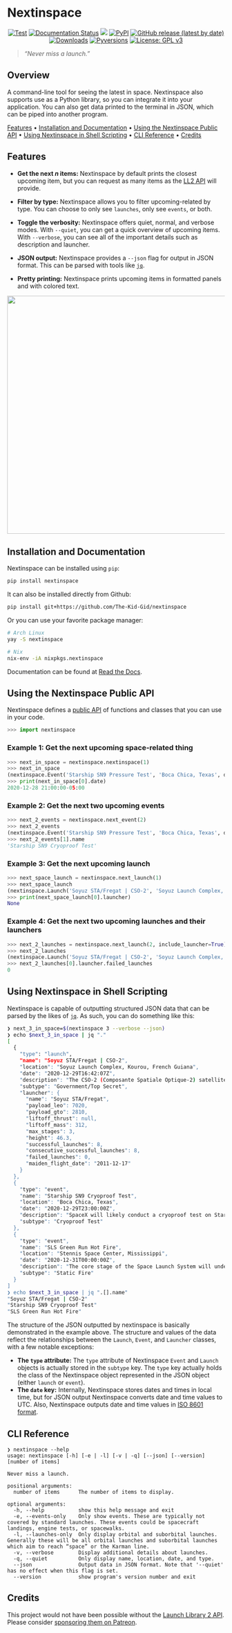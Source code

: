 # Nextinspace

<p align="center">
<a href="https://github.com/The-Kid-Gid/nextinspace/actions?query=workflow%3ATest"><img alt="Test" src="https://github.com/The-Kid-Gid/nextinspace/workflows/Test/badge.svg"></a>
<a href='https://nextinspace.readthedocs.io/en/stable/?badge=stable'><img src='https://readthedocs.org/projects/nextinspace/badge/?version=stable' alt='Documentation Status' /></a>
<a href="https://codecov.io/gh/The-Kid-Gid/nextinspace">
<img src="https://codecov.io/gh/The-Kid-Gid/nextinspace/branch/master/graph/badge.svg?token=OCYIVWG21F"/></a>
<a href="https://pypi.org/project/nextinspace"><img alt="PyPI" src="https://img.shields.io/pypi/v/nextinspace?color=lgreen&label=PyPI%20Package"></a>
<a href="https://github.com/The-Kid-Gid/nextinspace/releases/latest"><img alt="GitHub release (latest by date)" src="https://img.shields.io/github/v/release/The-Kid-Gid/nextinspace?label=Github%20Release"></a>
<a href="https://pepy.tech/project/nextinspace"><img alt="Downloads" src="https://static.pepy.tech/personalized-badge/nextinspace?period=total&units=none&left_color=grey&right_color=green&left_text=Downloads"></a>
<a href="https://img.shields.io/pypi/pyversions/nextinspace"><img alt="Pyversions" src="https://img.shields.io/pypi/pyversions/nextinspace"></a>
<a href="https://www.gnu.org/licenses/gpl-3.0"><img alt="License: GPL v3" src="https://img.shields.io/badge/License-GPLv3-blue.svg"></a>
</p>

> *“Never miss a launch.”*

## Overview

A command-line tool for seeing the latest in space. Nextinspace also supports use as a Python library, so you can integrate it into your application. You can also get data printed to the terminal in JSON, which can be piped into another program.

[Features](#features) • [Installation and Documentation](#installation-and-documentation) • [Using the Nextinspace Public API](#using-the-nextinspace-public-api) • [Using Nextinspace in Shell Scripting](#using-nextinspace-in-shell-scripting) • [CLI Reference](#cli-reference) • [Credits](#credits)

## Features

- **Get the next *n* items:** Nextinspace by default prints the closest upcoming item, but you can request as many items as the [LL2 API](https://thespacedevs.com/llapi)
will provide.

- **Filter by type:** Nextinspace allows you to filter upcoming-related by type. You can choose to only see `launches`, only see `events`, or both.

- **Toggle the verbosity:** Nextinspace offers quiet, normal, and verbose modes. With `--quiet`, you can get a quick overview of upcoming items.
With `--verbose`, you can see all of the important details such as description and launcher.

- **JSON output:** Nextinspace provides a `--json` flag for output in JSON format. This can be parsed with tools like [`jq`](https://github.com/stedolan/jq).

- **Pretty printing:** Nextinspace prints upcoming items in formatted panels and with colored text.

<p align="center">
  <img height=550 src="https://raw.githubusercontent.com/The-Kid-Gid/nextinspace/master/img/demo.svg" />
</p>

## Installation and Documentation

Nextinspace can be installed using `pip`:

```bash
pip install nextinspace
```

It can also be installed directly from Github:

```bash
pip install git+https://github.com/The-Kid-Gid/nextinspace
```

Or you can use your favorite package manager:

```bash
# Arch Linux
yay -S nextinspace

# Nix
nix-env -iA nixpkgs.nextinspace
```

Documentation can be found at [Read the Docs](https://nextinspace.readthedocs.io).

## Using the Nextinspace Public API

Nextinspace defines a [public API](https://nextinspace.readthedocs.io/en/stable/nextinspace.html) of functions and classes that you can use in your code.

```python
>>> import nextinspace
```

### Example 1: Get the next upcoming space-related thing

```python
>>> next_in_space = nextinspace.nextinspace(1)
>>> next_in_space
(nextinspace.Event('Starship SN9 Pressure Test', 'Boca Chica, Texas', datetime.datetime(2020, 12, 28, 21, 0, tzinfo=datetime.timezone(datetime.timedelta(days=-1, seconds=68400), 'EST')), 'SpaceX has conducted a pressure test on Starship SN9.', 'Ambient Pressure Test'),)
>>> print(next_in_space[0].date)
2020-12-28 21:00:00-05:00
```

### Example 2: Get the next two upcoming events

```python
>>> next_2_events = nextinspace.next_event(2)
>>> next_2_events
(nextinspace.Event('Starship SN9 Pressure Test', 'Boca Chica, Texas', datetime.datetime(2020, 12, 28, 21, 0, tzinfo=datetime.timezone(datetime.timedelta(days=-1, seconds=68400), 'EST')), 'SpaceX has conducted a pressure test on Starship SN9.', 'Ambient Pressure Test'), nextinspace.Event('Starship SN9 Cryoproof Test', 'Boca Chica, Texas', datetime.datetime(2020, 12, 29, 18, 0, tzinfo=datetime.timezone(datetime.timedelta(days=-1, seconds=68400), 'EST')), 'SpaceX will likely conduct a cryoproof test on Starship SN9. This is the first cryo test performed on the vehicle.', 'Cryoproof Test'))
>>> next_2_events[1].name
'Starship SN9 Cryoproof Test'
```

### Example 3: Get the next upcoming launch

```python
>>> next_space_launch = nextinspace.next_launch(1)
>>> next_space_launch
(nextinspace.Launch('Soyuz STA/Fregat | CSO-2', 'Soyuz Launch Complex, Kourou, French Guiana', datetime.datetime(2020, 12, 29, 11, 42, 7, tzinfo=datetime.timezone(datetime.timedelta(days=-1, seconds=68400), 'EST')), 'The CSO-2 (Composante Spatiale Optique-2) satellite is the second of three new-generation high-resolution optical imaging satellites for the French military, replacing the Helios 2 spy satellite series.', 'Government/Top Secret', None),)
>>> print(next_space_launch[0].launcher)
None
```

### Example 4: Get the next two upcoming launches and their launchers

```python
>>> next_2_launches = nextinspace.next_launch(2, include_launcher=True)
>>> next_2_launches
(nextinspace.Launch('Soyuz STA/Fregat | CSO-2', 'Soyuz Launch Complex, Kourou, French Guiana', datetime.datetime(2020, 12, 29, 11, 42, 7, tzinfo=datetime.timezone(datetime.timedelta(days=-1, seconds=68400), 'EST')), 'The CSO-2 (Composante Spatiale Optique-2) satellite is the second of three new-generation high-resolution optical imaging satellites for the French military, replacing the Helios 2 spy satellite series.', 'Government/Top Secret', nextinspace.Launcher('Soyuz STA/Fregat', 7020, 2810, None, 312, 3, 46.3, 8, 8, 0, datetime.datetime(2011, 12, 16, 19, 0, tzinfo=datetime.timezone(datetime.timedelta(days=-1, seconds=68400), 'EST')))), nextinspace.Launch('Falcon 9 Block 5 | Türksat 5A', 'Space Launch Complex 40, Cape Canaveral, FL, USA', datetime.datetime(2021, 1, 4, 20, 27, tzinfo=datetime.timezone(datetime.timedelta(days=-1, seconds=68400), 'EST')), 'Türksat 5A is the first of two Turkish next generation communications satellites, which will be operated by Türksat for commercial and military purposes.', 'Communications', nextinspace.Launcher('Falcon 9 Block 5', 22800, 8300, 7607, 549, 2, 70.0, 47, 47, 0, datetime.datetime(2018, 5, 10, 20, 0, tzinfo=datetime.timezone(datetime.timedelta(days=-1, seconds=72000), 'EDT')))))
>>> next_2_launches[0].launcher.failed_launches
0
```

## Using Nextinspace in Shell Scripting

Nextinspace is capable of outputting structured JSON data that can be parsed by the likes of [`jq`](https://github.com/stedolan/jq). As such, you can do something like this:

```bash
❯ next_3_in_space=$(nextinspace 3 --verbose --json)
❯ echo $next_3_in_space | jq "."
[
  {
    "type": "launch",
    "name": "Soyuz STA/Fregat | CSO-2",
    "location": "Soyuz Launch Complex, Kourou, French Guiana",
    "date": "2020-12-29T16:42:07Z",
    "description": "The CSO-2 (Composante Spatiale Optique-2) satellite is the second of three new-generation high-resolution optical imaging satellites for the French military, replacing the Helios 2 spy satellite series.",
    "subtype": "Government/Top Secret",
    "launcher": {
      "name": "Soyuz STA/Fregat",
      "payload_leo": 7020,
      "payload_gto": 2810,
      "liftoff_thrust": null,
      "liftoff_mass": 312,
      "max_stages": 3,
      "height": 46.3,
      "successful_launches": 8,
      "consecutive_successful_launches": 8,
      "failed_launches": 0,
      "maiden_flight_date": "2011-12-17"
    }
  },
  {
    "type": "event",
    "name": "Starship SN9 Cryoproof Test",
    "location": "Boca Chica, Texas",
    "date": "2020-12-29T23:00:00Z",
    "description": "SpaceX will likely conduct a cryoproof test on Starship SN9. This is the first cryo test performed on the vehicle.",
    "subtype": "Cryoproof Test"
  },
  {
    "type": "event",
    "name": "SLS Green Run Hot Fire",
    "location": "Stennis Space Center, Mississippi",
    "date": "2020-12-31T00:00:00Z",
    "description": "The core stage of the Space Launch System will undergo the final 'Green Run' test, where the core stage will be fired for 8 minutes, demonstrating performance similar to an actual launch.",
    "subtype": "Static Fire"
  }
]
❯ echo $next_3_in_space | jq ".[].name"
"Soyuz STA/Fregat | CSO-2"
"Starship SN9 Cryoproof Test"
"SLS Green Run Hot Fire"
```

The structure of the JSON outputted by nextinspace is basically demonstrated in the example above.
The structure and values of the data reflect the relationships between the `Launch`, `Event`, and `Launcher` classes, with a few notable exceptions:

- **The `type` attribute:** The `type` attribute of Nextinspace `Event` and `Launch` objects is actually stored in the `subtype` key. The `type` key actually holds the class of the Nextinspace object represented in the JSON object (either `launch` or `event`).
- **The `date` key:** Internally, Nextinspace stores dates and times in local time, but for JSON output Nextinspace converts date and time values to UTC. Also, Nextinspace outputs date and time values in [ISO 8601 format](https://www.iso.org/iso-8601-date-and-time-format.html).

## CLI Reference

```
❯ nextinspace --help
usage: nextinspace [-h] [-e | -l] [-v | -q] [--json] [--version] [number of items]

Never miss a launch.

positional arguments:
  number of items      The number of items to display.

optional arguments:
  -h, --help           show this help message and exit
  -e, --events-only    Only show events. These are typically not covered by standard launches. These events could be spacecraft landings, engine tests, or spacewalks.
  -l, --launches-only  Only display orbital and suborbital launches. Generally these will be all orbital launches and suborbital launches which aim to reach “space” or the Karman line.
  -v, --verbose        Display additional details about launches.
  -q, --quiet          Only display name, location, date, and type.
  --json               Output data in JSON format. Note that '--quiet' has no effect when this flag is set.
  --version            show program's version number and exit
```

## Credits

This project would not have been possible without the [Launch Library 2 API](https://thespacedevs.com/llapi). Please consider [sponsoring them on Patreon](https://www.patreon.com/TheSpaceDevs).

